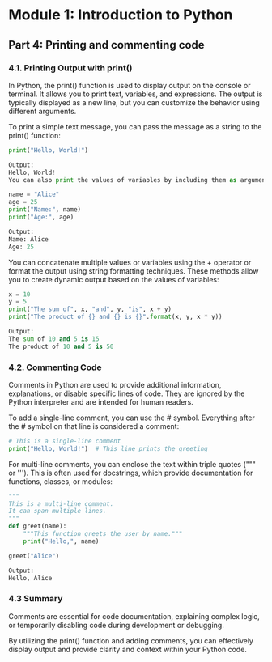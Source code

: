 # Module 1: Introduction to Python

## Part 4: Printing and commenting code

### 4.1. Printing Output with print()

In Python, the print() function is used to display output on the console or terminal. It allows you to print text, variables,
and expressions. The output is typically displayed as a new line, but you can customize the behavior using different arguments.

To print a simple text message, you can pass the message as a string to the print() function:
```python
print("Hello, World!")

Output:
Hello, World!
You can also print the values of variables by including them as arguments in the print() function:
```

```python
name = "Alice"
age = 25
print("Name:", name)
print("Age:", age)

Output:
Name: Alice
Age: 25
```

You can concatenate multiple values or variables using the + operator or format the output using string formatting techniques. These methods allow you to create dynamic output based on the values of variables:

```python
x = 10
y = 5
print("The sum of", x, "and", y, "is", x + y)
print("The product of {} and {} is {}".format(x, y, x * y))

Output:
The sum of 10 and 5 is 15
The product of 10 and 5 is 50
```

### 4.2. Commenting Code

Comments in Python are used to provide additional information, explanations, or disable specific lines of code. 
They are ignored by the Python interpreter and are intended for human readers.

To add a single-line comment, you can use the # symbol. Everything after the # symbol on that line is considered a comment:

```python
# This is a single-line comment
print("Hello, World!")  # This line prints the greeting
```

For multi-line comments, you can enclose the text within triple quotes (""" or '''). This is often used for docstrings, 
which provide documentation for functions, classes, or modules:

```python
"""
This is a multi-line comment.
It can span multiple lines.
"""
def greet(name):
    """This function greets the user by name."""
    print("Hello,", name)

greet("Alice")

Output:
Hello, Alice
```

### 4.3 Summary

Comments are essential for code documentation, explaining complex logic, or temporarily disabling code during development or debugging.

By utilizing the print() function and adding comments, you can effectively display output and provide clarity and context within your Python code.